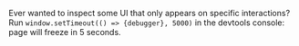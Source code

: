 Ever wanted to inspect some UI that only appears on specific interactions? Run `window.setTimeout(() => {debugger}, 5000)` in the devtools console: page will freeze in 5 seconds.